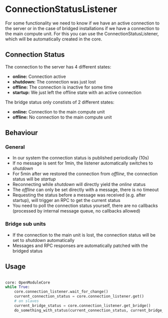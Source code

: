 # ConnectionStatusListener

For some functionality we need to know if we have an active connection to the server or in the case of bridged installations if we have a connection to the main compute unit.
For this you can use the ConnectionStatusListener, which will be automatically created in the core.

## Connection Status

The connection to the server has 4 different states:
* **online:** Connection active
* **shutdown:** The connection was just lost
* **offline:** The connection is inactive for some time
* **startup:** We just left the offline state with an active connection

The bridge status only constists of 2 different states:
* **online:** Connection to the main compute unit
* **offline:** No connection to the main compute unit


## Behaviour

### General

* In our system the connection status is published periodically (10s)
* If no message is sent for 1min, the listener automatically switches to *shutdown*
* For 5min after we restored the connection from *offline*, the connection status will be *startup*
* Reconnecting while *shutdown* will directly yield the *online* status
* The *offline* can only be set directly with a message, there is no timeout
* Requesting the status before a message was received (e.g. after startup), will trigger an RPC to get the current status
* You need to poll the connection status yourself, there are no callbacks (processed by internal message queue, no callbacks allowed)

### Bridge sub units

* If the connection to the main unit is lost, the connection status will be set to *shutdown* automatically
* Messages and RPC responses are automatically patched with the bridged status



## Usage

```python

core: OpenModuleCore
while True:
    core.connection_listener.wait_for_change()
    current_connection_status = core.connection_listener.get()
    # on slaves
    current_bridge_status = core.connection_listener.get_bridge()
    do_something_with_status(current_connection_status, current_bridge_status)
```
